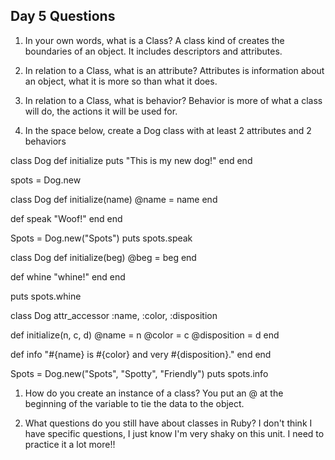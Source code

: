 ## Day 5 Questions

1. In your own words, what is a Class?
A class kind of creates the boundaries of an object. It includes descriptors and attributes.

1. In relation to a Class, what is an attribute?
Attributes is information about an object, what it is more so than what it does.

1. In relation to a Class, what is behavior?
Behavior is more of what a class will do, the actions it will be used for.

1. In the space below, create a Dog class with at least 2 attributes and 2 behaviors

class Dog
def initialize
  puts "This is my new dog!"
end
end

spots = Dog.new


class Dog
def initialize(name)
@name = name
end

def speak
  "Woof!"
 end
end

Spots = Dog.new("Spots")
puts spots.speak

class Dog
  def initialize(beg)
    @beg = beg
  end

  def whine
    "whine!"
  end
end

puts spots.whine

class Dog
  attr_accessor :name, :color, :disposition

  def initialize(n, c, d)
    @name = n
    @color = c
    @disposition = d
  end

   def info
     "#{name} is #{color} and very #{disposition}."
   end
 end

 Spots = Dog.new("Spots", "Spotty", "Friendly")
 puts spots.info


1. How do you create an instance of a class?
You put an @ at the beginning of the variable to tie the data to the object.

1. What questions do you still have about classes in Ruby?
I don't think I have specific questions, I just know I'm very shaky on this
unit. I need to practice it a lot more!! 
